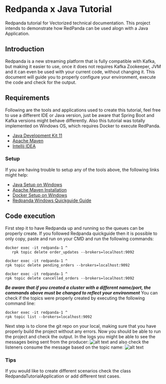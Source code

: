 # Redpanda x Java Tutorial
Redpanda tutorial for Vectorized technical documentation.
This project intends to demonstrate how RedPanda can be used alogn with a Java Application.

<h2>Introduction</h2>
Redpanda is a new streaming platform that is fully compatible with Kafka, but making it easier to use, once it does not requires Kafka Zookeeper, JVM and it can even be used with your current code, without changing it.
This document will guide you to properly configure your environment, execute the code and check for the output.


<h2>Requirements</h2>
Following are the tools and applications used to create this tutorial, feel free to use a different IDE or Java version, just be aware that Spring Boot and Kafka versions might behave differently. Also this tutorial was totally implemented on Windows OS, which requires Docker to execute RedPanda.
<ul>  
  <li><a href="https://www.oracle.com/br/java/technologies/javase/jdk11-archive-downloads.html">Java Development Kit 11</a></li>
  <li><a href="https://maven.apache.org/index.html">Apache Maven</a></li>
  <li><a href="https://www.jetbrains.com/idea/">Intellij IDEA</a></li>
</ul> 

<h3>Setup</h3>
If you are having trouble to setup any of the tools above, the following links might help:
<ul>
  <li><a href="https://docs.oracle.com/en/java/javase/11/install/installation-jdk-microsoft-windows-platforms.html#GUID-0DB9580B-1ACA-4C13-8A83-9780BEDF30BB">Java Setup on Windows</a></li>
  <li><a href="https://maven.apache.org/install.html">Apache Maven Installation</a></li>
  <li><a href="https://docs.docker.com/desktop/windows/install/">Docker Setup on Windows</a></li>
  <li><a href="https://vectorized.io/docs/quick-start-windows">Redpanda Windows Quickguide Guide</a></li>
</ul>

<h2>Code execution</h2>
<p dir="auto">First step it to have Redpanda up and running so the queues can be properly create. If you followed Redpanda quickguide then it is possible to only copy, paste and run on your CMD and run the following commands:</p>

<p dir="auto"><code>docker exec -it redpanda-1 ^
   rpk topic delete order_updates --brokers=localhost:9092</code></p>
<p dir="auto"><code>docker exec -it redpanda-1 ^
rpk topic delete pending_orders --brokers=localhost:9092</code></p>
<p dir="auto"><code>docker exec -it redpanda-1 ^
rpk topic delete cancelled_orders --brokers=localhost:9092</code></p>

<b>*Be aware that if you created a cluster with a different name/port, the commands above must be changed to reflect your environment*</b>
You can check if the topics were properly created by executing the following command line:
<p dir="auto"><code>docker exec -it redpanda-1 ^
rpk topic list --brokers=localhost:9092</code></p>
  
Next step is to clone the git repo on your local, making sure that you have properly build the project without any errors.
Now you should be able to run the project and check the output. In the logs you might be able to see the messages being sent from the producer:
![alt text](https://user-images.githubusercontent.com/31374207/145735329-71a546ae-ae6e-4a2b-a2ff-54173fc04f11.JPG)
and also check the listeners consume the message based on the topic name:
![alt text](https://user-images.githubusercontent.com/31374207/145735326-ea276732-cfc8-4cb1-a2e3-537bf2976aac.JPG)
<h3>Tips</h3>
If you would like to create different scenarios check the class <a>RedpandaTutorialApplication</a> or add different test cases.
  
